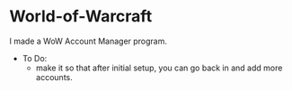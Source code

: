 # World-of-Warcraft

I made a WoW Account Manager program.
- To Do:
    - make it so that after initial setup, you can go back in and add more accounts. 

